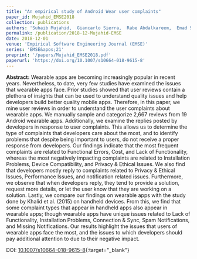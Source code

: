```yaml
---
title: "An empirical study of Android Wear user complaints"
paper_id: Mujahid_EMSE2018
collection: publications
authors: 'Suhaib Mujahid,  Giancarlo Sierra,  Rabe Abdalkareem,  Emad Shihab,  Weiyi Shang'
permalink: /publication/2018-12-Mujahid-EMSE
date: 2018-12-01
venue: 'Empirical Software Engineering Journal (EMSE)'
series: 'EMSE&apos;21'
preprint: '/papers/Mujahid_EMSE2018.pdf'
paperurl: 'https://doi.org/10.1007/s10664-018-9615-8'
---
```

 **Abstract:**  Wearable apps are becoming increasingly popular in recent years. Nevertheless, to date, very few studies have examined the issues that wearable apps face. Prior studies showed that user reviews contain a plethora of insights that can be used to understand quality issues and help developers build better quality mobile apps. Therefore, in this paper, we mine user reviews in order to understand the user complaints about wearable apps. We manually sample and categorize 2,667 reviews from 19 Android wearable apps. Additionally, we examine the replies posted by developers in response to user complaints. This allows us to determine the type of complaints that developers care about the most, and to identify problems that despite being important to users, do not receive a proper response from developers. Our findings indicate that the most frequent complaints are related to Functional Errors, Cost, and Lack of Functionality, whereas the most negatively impacting complaints are related to Installation Problems, Device Compatibility, and Privacy &amp; Ethical Issues. We also find that developers mostly reply to complaints related to Privacy &amp; Ethical Issues, Performance Issues, and notification related issues. Furthermore, we observe that when developers reply, they tend to provide a solution, request more details, or let the user know that they are working on a solution. Lastly, we compare our findings on wearable apps with the study done by Khalid et al. (2015) on handheld devices. From this, we find that some complaint types that appear in handheld apps also appear in wearable apps; though wearable apps have unique issues related to Lack of Functionality, Installation Problems, Connection &amp; Sync, Spam Notifications, and Missing Notifications. Our results highlight the issues that users of wearable apps face the most, and the issues to which developers should pay additional attention to due to their negative impact.

DOI: [10.1007/s10664-018-9615-8](https://doi.org/10.1007/s10664-018-9615-8){:target="_blank"}
